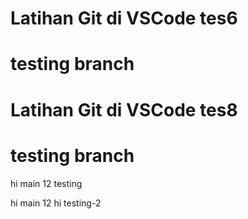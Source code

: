 # Latihan Git di VSCode tes6
# testing branch 
# Latihan Git di VSCode tes8
# testing branch
hi main 12
testing

hi main 12
hi testing-2
